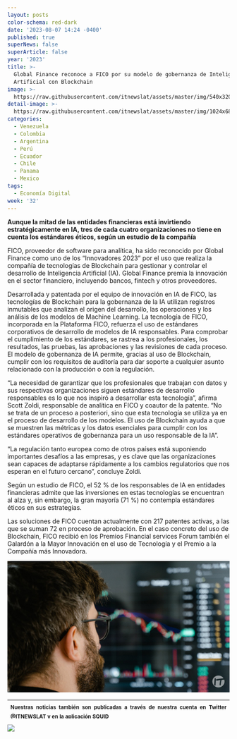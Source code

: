 ```yaml
---
layout: posts
color-schema: red-dark
date: '2023-08-07 14:24 -0400'
published: true
superNews: false
superArticle: false
year: '2023'
title: >-
  Global Finance reconoce a FICO por su modelo de gobernanza de Inteligencia
  Artificial con Blockchain
image: >-
  https://raw.githubusercontent.com/itnewslat/assets/master/img/540x320/blockchains-p.jpg
detail-image: >-
  https://raw.githubusercontent.com/itnewslat/assets/master/img/1024x680/blockchains-g.jpg
categories:
  - Venezuela
  - Colombia
  - Argentina
  - Perú
  - Ecuador
  - Chile
  - Panama
  - Mexico
tags:
  - Economía Digital
week: '32'
---
```

**Aunque la mitad de las entidades financieras está invirtiendo estratégicamente en IA, tres de cada cuatro organizaciones no tiene en cuenta los estándares éticos, según un estudio de la compañía**

FICO, proveedor de software para analítica, ha sido reconocido por Global Finance como uno de los “Innovadores 2023” por el uso que realiza la compañía de tecnologías de Blockchain para gestionar y controlar el desarrollo de Inteligencia Artificial (IA). Global Finance premia la innovación en el sector financiero, incluyendo bancos, fintech y otros proveedores. 

Desarrollada y patentada por el equipo de innovación en IA de FICO, las tecnologías de Blockchain para la gobernanza de la IA utilizan registros inmutables que analizan el origen del desarrollo, las operaciones y los análisis de los modelos de Machine Learning. La tecnología de FICO, incorporada en la Plataforma FICO, refuerza el uso de estándares corporativos de desarrollo de modelos de IA responsables. Para comprobar el cumplimiento de los estándares, se rastrea a los profesionales, los resultados, las pruebas, las aprobaciones y las revisiones de cada proceso. El modelo de gobernanza de IA permite, gracias al uso de Blockchain, cumplir con los requisitos de auditoría para dar soporte a cualquier asunto relacionado con la producción o con la regulación. 

“La necesidad de garantizar que los profesionales que trabajan con datos y sus respectivas organizaciones siguen estándares de desarrollo responsables es lo que nos inspiró a desarrollar esta tecnología”, afirma Scott Zoldi, responsable de analítica en FICO y coautor de la patente. “No se trata de un proceso a posteriori, sino que esta tecnología se utiliza ya en el proceso de desarrollo de los modelos. El uso de Blockchain ayuda a que se muestren las métricas y los datos esenciales para cumplir con los estándares operativos de gobernanza para un uso responsable de la IA”. 

“La regulación tanto europea como de otros países está suponiendo importantes desafíos a las empresas, y es clave que las organizaciones sean capaces de adaptarse rápidamente a los cambios regulatorios que nos esperan en el futuro cercano”, concluye Zoldi. 

Según un estudio de FICO, el 52 % de los responsables de IA en entidades financieras admite que las inversiones en estas tecnologías se encuentran al alza y, sin embargo, la gran mayoría (71 %) no contempla estándares éticos en sus estrategias.

Las soluciones de FICO cuentan actualmente con 217 patentes activas, a las que se suman 72 en proceso de aprobación. En el caso concreto del uso de Blockchain, FICO recibió en los Premios Financial services Forum también el Galardón a la Mayor Innovación en el uso de Tecnología y el Premio a la Compañía más Innovadora.

![](https://raw.githubusercontent.com/itnewslat/assets/master/img/540x320/blockchains-p.jpg)

<table style="height: 42px;" width="569">
<tbody>
<tr>
<td style="text-align: justify;"><sub><strong>Nuestras noticias también son publicadas a través de nuestra cuenta en Twitter <a href="https://twitter.com/itnewslat?lang=es">@ITNEWSLAT</a> y en la aplicación <a href="https://squidapp.co/en/">SQUID</a></strong></sub></td>
</tr>
</tbody>
</table>

<img src="https://tracker.metricool.com/c3po.jpg?hash=56f88a41e39ab42c063cc51676587a04"/>